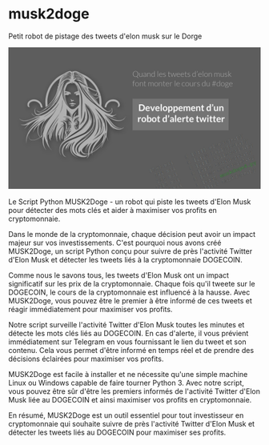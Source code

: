 # musk2doge
Petit robot de pistage des tweets d'elon musk sur le Dorge

![alt text](https://github.com/ccadic/musk2doge/blob/main/presentation/intro1.jpg)

Le Script Python MUSK2Doge - un robot qui piste les tweets d'Elon Musk pour détecter des mots clés et aider à maximiser vos profits en cryptomonnaie.

Dans le monde de la cryptomonnaie, chaque décision peut avoir un impact majeur sur vos investissements. C'est pourquoi nous avons créé MUSK2Doge, un script Python conçu pour suivre de près l'activité Twitter d'Elon Musk et détecter les tweets liés à la cryptomonnaie DOGECOIN.

Comme nous le savons tous, les tweets d'Elon Musk ont un impact significatif sur les prix de la cryptomonnaie. Chaque fois qu'il tweete sur le DOGECOIN, le cours de la cryptomonnaie est influencé à la hausse. Avec MUSK2Doge, vous pouvez être le premier à être informé de ces tweets et réagir immédiatement pour maximiser vos profits.

Notre script surveille l'activité Twitter d'Elon Musk toutes les minutes et détecte les mots clés liés au DOGECOIN. En cas d'alerte, il vous prévient immédiatement sur Telegram en vous fournissant le lien du tweet et son contenu. Cela vous permet d'être informé en temps réel et de prendre des décisions éclairées pour maximiser vos profits.

MUSK2Doge est facile à installer et ne nécessite qu'une simple machine Linux ou Windows capable de faire tourner Python 3. Avec notre script, vous pouvez être sûr d'être les premiers informés de l'activité Twitter d'Elon Musk liée au DOGECOIN et ainsi maximiser vos profits en cryptomonnaie.

En résumé, MUSK2Doge est un outil essentiel pour tout investisseur en cryptomonnaie qui souhaite suivre de près l'activité Twitter d'Elon Musk et détecter les tweets liés au DOGECOIN pour maximiser ses profits.
